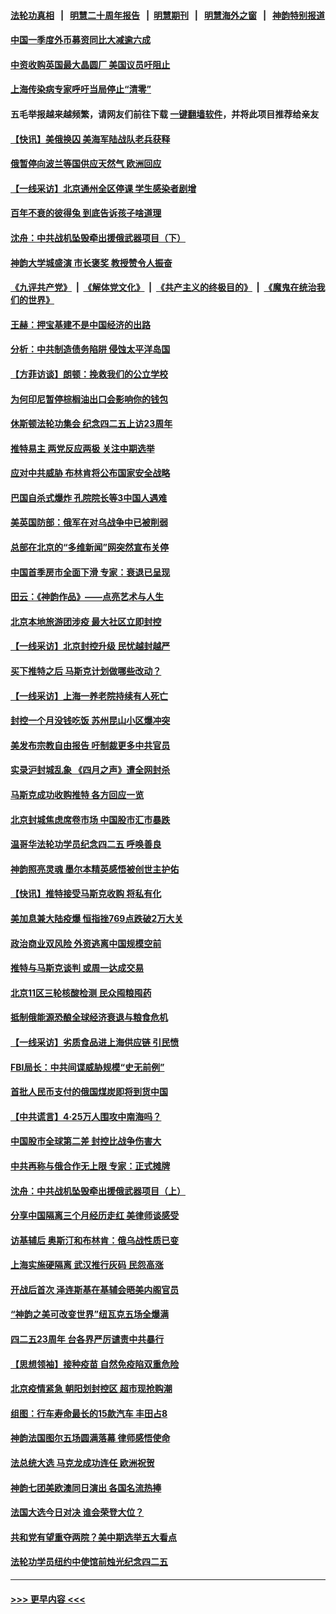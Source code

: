 #### [法轮功真相](https://github.com/gfw-breaker/truth/blob/master/README.md?t=0) &nbsp;&nbsp;|&nbsp;&nbsp; [明慧二十周年报告](https://github.com/gfw-breaker/mh-reports/blob/master/README.md?t=0) &nbsp;&nbsp;|&nbsp;&nbsp;[明慧期刊](https://github.com/gfw-breaker/mh-qikan) &nbsp;&nbsp;|&nbsp;&nbsp; [明慧海外之窗](https://github.com/gfw-breaker/mh-news/blob/master/README.md?t=0) &nbsp;&nbsp;|&nbsp;&nbsp; [神韵特别报道](https://github.com/gfw-breaker/mh-news/blob/master/shenyun.md?t=0)
#### [中国一季度外币募资同比大减逾六成](../pages/nf4514/n13721868.md?t=04280100) 
#### [中资收购英国最大晶圆厂 美国议员吁阻止](../pages/nf4514/n13721835.md?t=04280100) 
#### [上海传染病专家呼吁当局停止“清零”](../pages/nf4514/n13721825.md?t=04280100) 
#### 五毛举报越来越频繁，请网友们前往下载 [一键翻墙软件](https://github.com/gfw-breaker/ssr-accounts)，并将此项目推荐给亲友
#### [【快讯】美俄换囚 美海军陆战队老兵获释](../pages/nf4514/n13721787.md?t=04280100) 
#### [俄暂停向波兰等国供应天然气 欧洲回应](../pages/nf4514/n13721702.md?t=04280100) 
#### [【一线采访】北京通州全区停课 学生感染者剧增](../pages/nf4514/n13721658.md?t=04280100) 
#### [百年不衰的彼得兔 到底告诉孩子啥道理](../pages/nf4514/n13721269.md?t=04280100) 
#### [沈舟：中共战机坠毁牵出援俄武器项目（下）](../pages/nf4514/n13720613.md?t=04280100) 
#### [神韵大学城盛演 市长褒奖 教授赞令人振奋](../pages/nf4514/n13721687.md?t=04280100) 
#### [《九评共产党》](https://github.com/begood0513/9ping.md/blob/master/README.md) &nbsp;|&nbsp; [《解体党文化》](../../../../jtdwh.md/blob/master/README.md)  &nbsp;|&nbsp; [《共产主义的终极目的》](../../../../gczydzjmd.md/blob/master/README.md) &nbsp;|&nbsp; [《魔鬼在统治我们的世界》](../../../../mgztzwmdsj.md/blob/master/README.md) 
#### [王赫：押宝基建不是中国经济的出路](../pages/nf4514/n13721532.md?t=04280100) 
#### [分析：中共制造债务陷阱 侵蚀太平洋岛国](../pages/nf4514/n13718976.md?t=04280100) 
#### [【方菲访谈】朗顿：挽救我们的公立学校](../pages/nf4514/n13721322.md?t=04280100) 
#### [为何印尼暂停棕榈油出口会影响你的钱包](../pages/nf4514/n13721205.md?t=04280100) 
#### [休斯顿法轮功集会 纪念四二五上访23周年](../pages/nf4514/n13721206.md?t=04280100) 
#### [推特易主 两党反应两极 关注中期选举](../pages/nf4514/n13721254.md?t=04280100) 
#### [应对中共威胁 布林肯将公布国家安全战略](../pages/nf4514/n13721192.md?t=04280100) 
#### [巴国自杀式爆炸 孔院院长等3中国人遇难](../pages/nf4514/n13721035.md?t=04280100) 
#### [美英国防部：俄军在对乌战争中已被削弱](../pages/nf4514/n13720944.md?t=04280100) 
#### [总部在北京的“多维新闻”网突然宣布关停](../pages/nf4514/n13720996.md?t=04280100) 
#### [中国首季房市全面下滑 专家：衰退已呈现](../pages/nf4514/n13720590.md?t=04280100) 
#### [田云：《神韵作品》——点亮艺术与人生](../pages/nf4514/n13721003.md?t=04280100) 
#### [北京本地旅游团涉疫 最大社区立即封控](../pages/nf4514/n13720803.md?t=04280100) 
#### [【一线采访】北京封控升级 民忧越封越严](../pages/nf4514/n13720886.md?t=04280100) 
#### [买下推特之后 马斯克计划做哪些改动？](../pages/nf4514/n13720685.md?t=04280100) 
#### [【一线采访】上海一养老院持续有人死亡](../pages/nf4514/n13720350.md?t=04280100) 
#### [封控一个月没钱吃饭 苏州昆山小区爆冲突](../pages/nf4514/n13720716.md?t=04280100) 
#### [美发布宗教自由报告 吁制裁更多中共官员](../pages/nf4514/n13720670.md?t=04280100) 
#### [实录沪封城乱象 《四月之声》遭全网封杀](../pages/nf4514/n13720629.md?t=04280100) 
#### [马斯克成功收购推特 各方回应一览](../pages/nf4514/n13720592.md?t=04280100) 
#### [北京封城焦虑席卷市场 中国股市汇市暴跌](../pages/nf4514/n13720464.md?t=04280100) 
#### [温哥华法轮功学员纪念四二五 呼唤善良](../pages/nf4514/n13720411.md?t=04280100) 
#### [神韵照亮灵魂 墨尔本精英感悟被创世主护佑](../pages/nf4514/n13720520.md?t=04280100) 
#### [【快讯】推特接受马斯克收购 将私有化](../pages/nf4514/n13720476.md?t=04280100) 
#### [美加息兼大陆疫爆 恒指挫769点跌破2万大关](../pages/nf4514/n13720493.md?t=04280100) 
#### [政治商业双风险 外资逃离中国规模空前](../pages/nf4514/n13720271.md?t=04280100) 
#### [推特与马斯克谈判 或周一达成交易](../pages/nf4514/n13719695.md?t=04280100) 
#### [北京11区三轮核酸检测 民众囤粮囤药](../pages/nf4514/n13720207.md?t=04280100) 
#### [抵制俄能源恐酿全球经济衰退与粮食危机](../pages/nf4514/n13720438.md?t=04280100) 
#### [【一线采访】劣质食品进上海供应链 引民愤](../pages/nf4514/n13720084.md?t=04280100) 
#### [FBI局长：中共间谍威胁规模“史无前例”](../pages/nf4514/n13720426.md?t=04280100) 
#### [首批人民币支付的俄国煤炭即将到货中国](../pages/nf4514/n13720391.md?t=04280100) 
#### [【中共谎言】4·25万人围攻中南海吗？](../pages/nf4514/n13719995.md?t=04280100) 
#### [中国股市全球第二差 封控比战争伤害大](../pages/nf4514/n13720380.md?t=04280100) 
#### [中共再称与俄合作无上限 专家：正式摊牌](../pages/nf4514/n13720362.md?t=04280100) 
#### [沈舟：中共战机坠毁牵出援俄武器项目（上）](../pages/nf4514/n13719840.md?t=04280100) 
#### [分享中国隔离三个月经历走红 美律师谈感受](../pages/nf4514/n13720206.md?t=04280100) 
#### [访基辅后 奥斯汀和布林肯：俄乌战性质已变](../pages/nf4514/n13720183.md?t=04280100) 
#### [上海实施硬隔离 武汉推行灰码 民怨高涨](../pages/nf4514/n13719741.md?t=04280100) 
#### [开战后首次 泽连斯基在基辅会晤美内阁官员](../pages/nf4514/n13719822.md?t=04280100) 
#### [“神韵之美可改变世界”纽瓦克五场全爆满](../pages/nf4514/n13719858.md?t=04280100) 
#### [四二五23周年 台各界严厉谴责中共暴行](../pages/nf4514/n13719368.md?t=04280100) 
#### [【思想领袖】接种疫苗 自然免疫陷双重危险](../pages/nf4514/n13714666.md?t=04280100) 
#### [北京疫情紧急 朝阳划封控区 超市现抢购潮](../pages/nf4514/n13719418.md?t=04280100) 
#### [组图：行车寿命最长的15款汽车 丰田占8](../pages/nf4514/n13714217.md?t=04280100) 
#### [神韵法国图尔五场圆满落幕 律师感悟使命](../pages/nf4514/n13719556.md?t=04280100) 
#### [法总统大选  马克龙成功连任 欧洲祝贺](../pages/nf4514/n13719442.md?t=04280100) 
#### [神韵七团美欧澳同日演出 各国名流热捧](../pages/nf4514/n13719071.md?t=04280100) 
#### [法国大选今日对决 谁会荣登大位？](../pages/nf4514/n13719235.md?t=04280100) 
#### [共和党有望重夺两院？美中期选举五大看点](../pages/nf4514/n13717459.md?t=04280100) 
#### [法轮功学员纽约中使馆前烛光纪念四二五](../pages/nf4514/n13719075.md?t=04280100) 

----
#### [ >>> 更早内容 <<< ](../indexes/nf4514-earlier.md)

